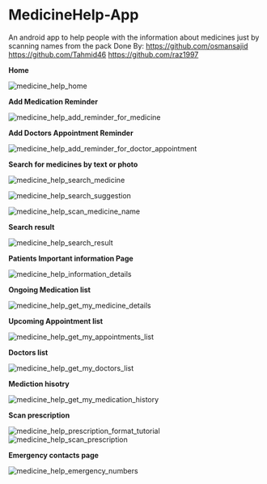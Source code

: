# MedicineHelp-App
An android app to help people with the information about medicines just by scanning names from the pack
Done By: 
https://github.com/osmansajid
https://github.com/Tahmid46
https://github.com/raz1997

**Home**

![medicine_help_home](https://github.com/osmansajid/MedicineHelp-App/assets/42430976/19f7e3e7-11b4-4823-a345-7cb6cdb2671e)

**Add Medication Reminder**

![medicine_help_add_reminder_for_medicine](https://github.com/osmansajid/MedicineHelp-App/assets/42430976/24da7996-5406-4747-a5f2-0b669f3fce0c)

**Add Doctors Appointment Reminder**

![medicine_help_add_reminder_for_doctor_appointment](https://github.com/osmansajid/MedicineHelp-App/assets/42430976/40d7650a-e65b-4dd9-95ec-bfeb1fb9cdf1)

**Search for medicines by text or photo**

![medicine_help_search_medicine](https://github.com/osmansajid/MedicineHelp-App/assets/42430976/8e04a35f-be68-4b74-ad4d-57bfb7cb2543)

![medicine_help_search_suggestion](https://github.com/osmansajid/MedicineHelp-App/assets/42430976/fdff3c9a-975a-4bbc-9354-31d516862dea)

![medicine_help_scan_medicine_name](https://github.com/osmansajid/MedicineHelp-App/assets/42430976/1006dddd-2f5f-4fd5-851d-c306908e8af1)

**Search result**

![medicine_help_search_result](https://github.com/osmansajid/MedicineHelp-App/assets/42430976/41a9e2b1-a2c8-4002-9503-3ad641891edb)

**Patients Important information Page**

![medicine_help_information_details](https://github.com/osmansajid/MedicineHelp-App/assets/42430976/26ac0ad4-67da-45c7-9a62-72768269e588)

**Ongoing Medication list**

![medicine_help_get_my_medicine_details](https://github.com/osmansajid/MedicineHelp-App/assets/42430976/b24c0cd3-8f4b-4b0f-bb11-e90b6a399ce4)

**Upcoming Appointment list**

![medicine_help_get_my_appointments_list](https://github.com/osmansajid/MedicineHelp-App/assets/42430976/bb3f7154-f08e-4f60-8915-866a7474e8e1)

**Doctors list**

![medicine_help_get_my_doctors_list](https://github.com/osmansajid/MedicineHelp-App/assets/42430976/07022a45-a383-441c-8881-c8daa2883cd4)

**Mediction hisotry**

![medicine_help_get_my_medication_history](https://github.com/osmansajid/MedicineHelp-App/assets/42430976/3dc35fac-9971-4c73-a08c-de151eca2b61)

**Scan prescription**

![medicine_help_prescription_format_tutorial](https://github.com/osmansajid/MedicineHelp-App/assets/42430976/e4d00721-00b5-4a23-a5fc-a1cf97545e59)
![medicine_help_scan_prescription](https://github.com/osmansajid/MedicineHelp-App/assets/42430976/89153446-96ef-499e-b924-bbe5bcfff536)

**Emergency contacts page**

![medicine_help_emergency_numbers](https://github.com/osmansajid/MedicineHelp-App/assets/42430976/0f33095f-16e9-471a-a280-2dfd304e8253)

